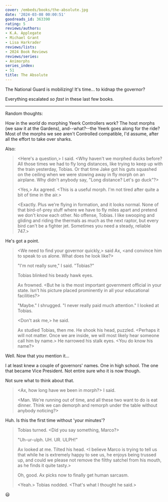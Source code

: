 ```yaml
---
cover: /embeds/books/the-absolute.jpg
date: '2024-03-08 00:00:51'
goodreads_id: 363390
rating: 5
reviews/authors:
- K.A. Applegate
- Michael Grant
- Lisa Harkrader
reviews/lists:
- 2024 Book Reviews
reviews/series:
- Animorphs
series_index:
- 51
title: The Absolute
---
```

The National Guard is mobilizing! It's time... to kidnap the governor? 

Everything escalated *so fast* in these last few books. 

<!--more-->

- - - 

Random thoughts:

How in the *world* do morphing Yeerk Controllers work? The host morphs (we saw it at the Gardens), and--what?--the Yeerk goes along for the ride? Most of the morphs we see aren't Controlled compatible, I'd assume, after all the effort to take over sharks. 

Also:

> <Here's a question,> I said. <Why haven't we morphed ducks before? All those times we had to fly long distances, like trying to keep up with the train yesterday, Tobias. Or that time Jake got his guts squashed on the ceiling when we were stowing away in fly morph on an airplane. Why didn't anybody say, "Long distance? Let's go duck"?>
> 
> <Yes,> Ax agreed. <This is a useful morph. I'm not tired after quite a bit of time in the air.>
> 
> <Exactly. Plus we're flying in formation, and it looks normal. None of that bird-of-prey stuff where we have to fly miles apart and pretend we don't know each other. No offense, Tobias. I like swooping and gliding and riding the thermals as much as the next raptor, but every bird can't be a fighter jet. Sometimes you need a steady, reliable 747.>

He's got a point. 

> <We need to find your governor quickly,> said Ax, <and convince him to speak to us alone. What does he look like?>
> 
> "I'm not really sure," I said. "Tobias?"
> 
> Tobias blinked his beady hawk eyes.
> 
> Ax frowned. <But he is the most important government official in your state. Isn't his picture placed prominently in all your educational facilities?>
> 
> "Maybe." I shrugged. "I never really paid much attention." I looked at Tobias.
> 
> <Don't ask me,> he said. <My education has taken place mostly outside the established facilities.>
> 
> Ax studied Tobias, then me. He shook his head, puzzled. <Perhaps it will not matter. Once we are inside, we will most likely hear someone call him by name.> He narrowed his stalk eyes. <You do know his name?>

Well. Now that you mention it... 

I at least knew a couple of governors' names. One in high school. The one that became Vice President. Not entire sure who it is now though. 

Not sure what to think about that. 

> <Ax, how long have we been in morph?> I said.
> 
> <Approximately ninety-seven minutes.>
> 
> <Man. We're running out of time, and all these two want to do is eat dinner. Think we can demorph and remorph under the table without anybody noticing?>

Huh. Is this the first time without 'your minutes'?

> Tobias turned. <Did you say something, Marco?>
> 
> "Uh-ur-ulph. UH. UR. ULPH!"
> 
> Ax looked at me. Tilted his head. <I believe Marco is trying to tell us that while he is extremely happy to see us, he enjoys being trussed up, and could we please not remove the filthy satchel from his mouth, as he finds it quite tasty.>
> 
> Oh, good. Ax picks now to finally get human sarcasm.
> 
> <Yeah.> Tobias nodded. <That's what I thought he said.>

😃

